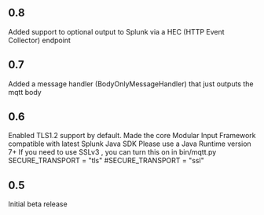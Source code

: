 0.8
---
Added support to optional output to Splunk via a HEC (HTTP Event Collector) endpoint

0.7
---
Added a message handler (BodyOnlyMessageHandler) that just outputs the mqtt body

0.6
----
Enabled TLS1.2 support by default.
Made the  core Modular Input Framework compatible with latest Splunk Java SDK
Please use a Java Runtime version 7+
If you need to use SSLv3 , you can turn this on in bin/mqtt.py
SECURE_TRANSPORT = "tls"
#SECURE_TRANSPORT = "ssl"

0.5
-----
Initial beta release
